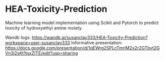 # HEA-Toxicity-Prediction

Machine learning model implementation using Scikit and Pytorch to predict toxicity of hydroxyethyl amine moiety. 

Wandb logs: https://wandb.ai/susanclay333/HEA-Toxicity-Prediction?workspace=user-susanclay333
Informative presentation: https://docs.google.com/presentation/d/1qEWrg2SPLcTmriM2x2r2GTbyt2GVn3i2sKt1tsxZITE/edit?usp=sharing
